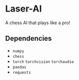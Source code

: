 # Laser-AI
A chess AI that plays like a pro!

## Dependencies
* `numpy`
* `chess`
* `torch` `torchvision` `torchaudio`
* `pandas`
* `requests`

